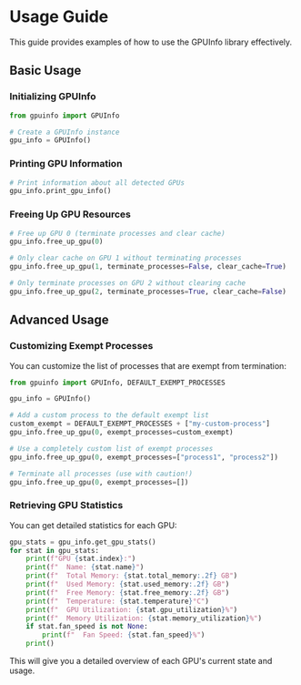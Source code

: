 # Usage Guide

This guide provides examples of how to use the GPUInfo library effectively.

## Basic Usage

### Initializing GPUInfo

```python
from gpuinfo import GPUInfo

# Create a GPUInfo instance
gpu_info = GPUInfo()
```

### Printing GPU Information

```python
# Print information about all detected GPUs
gpu_info.print_gpu_info()
```

### Freeing Up GPU Resources

```python
# Free up GPU 0 (terminate processes and clear cache)
gpu_info.free_up_gpu(0)

# Only clear cache on GPU 1 without terminating processes
gpu_info.free_up_gpu(1, terminate_processes=False, clear_cache=True)

# Only terminate processes on GPU 2 without clearing cache
gpu_info.free_up_gpu(2, terminate_processes=True, clear_cache=False)
```

## Advanced Usage

### Customizing Exempt Processes

You can customize the list of processes that are exempt from termination:

```python
from gpuinfo import GPUInfo, DEFAULT_EXEMPT_PROCESSES

gpu_info = GPUInfo()

# Add a custom process to the default exempt list
custom_exempt = DEFAULT_EXEMPT_PROCESSES + ["my-custom-process"]
gpu_info.free_up_gpu(0, exempt_processes=custom_exempt)

# Use a completely custom list of exempt processes
gpu_info.free_up_gpu(0, exempt_processes=["process1", "process2"])

# Terminate all processes (use with caution!)
gpu_info.free_up_gpu(0, exempt_processes=[])
```

### Retrieving GPU Statistics

You can get detailed statistics for each GPU:

```python
gpu_stats = gpu_info.get_gpu_stats()
for stat in gpu_stats:
    print(f"GPU {stat.index}:")
    print(f"  Name: {stat.name}")
    print(f"  Total Memory: {stat.total_memory:.2f} GB")
    print(f"  Used Memory: {stat.used_memory:.2f} GB")
    print(f"  Free Memory: {stat.free_memory:.2f} GB")
    print(f"  Temperature: {stat.temperature}°C")
    print(f"  GPU Utilization: {stat.gpu_utilization}%")
    print(f"  Memory Utilization: {stat.memory_utilization}%")
    if stat.fan_speed is not None:
        print(f"  Fan Speed: {stat.fan_speed}%")
    print()
```

This will give you a detailed overview of each GPU's current state and usage.
